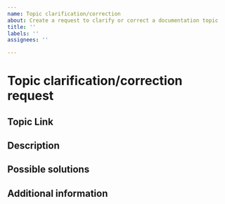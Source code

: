 ```yaml
---
name: Topic clarification/correction
about: Create a request to clarify or correct a documentation topic
title: ''
labels: ''
assignees: ''

---
```


# Topic clarification/correction request

## Topic Link

<!-- (REQUIRED) A link to the topic that needs clarification or correction -->

## Description

<!-- (REQUIRED) What needs to be clarified or corrected in this topic? -->

## Possible solutions

<!-- (OPTIONAL) What would a solution for this issue look like? -->

## Additional information

<!-- (OPTIONAL) What other information can you provide about this issue? -->

<!--
Thank you for taking the time to report this issue!
GitHub Issues should only be created for problems/topics related to this project's codebase.

Before submitting this issue, please make sure you are complying with our Code of Conduct:
https://github.com/magento/devdocs/blob/master/.github/CODE_OF_CONDUCT.md

Issues that do not comply with our Code of Conduct or do not contain enough information may be closed at the maintainers' discretion.

Feel free to remove this section before creating this issue.
-->
